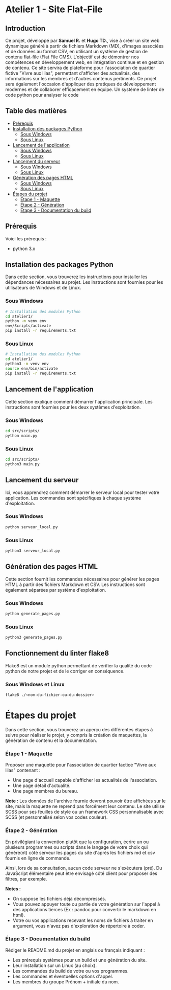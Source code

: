 # Atelier 1 - Site Flat-File

## Introduction
Ce projet, développé par **Samuel R.** et **Hugo TD.**, vise à créer un site web dynamique généré à partir de fichiers Markdown (MD), d'images associées et de données au format CSV, en utilisant un système de gestion de contenu flat-file (Flat File CMS). L'objectif est de démontrer nos compétences en développement web, en intégration continue et en gestion de contenu. Ce site servira de plateforme pour l'association de quartier fictive "Vivre aux lilas", permettant d'afficher des actualités, des informations sur les membres et d'autres contenus pertinents. Ce projet sera également l'occasion d'appliquer des pratiques de développement modernes et de collaborer efficacement en équipe. Un système de linter de code python pour analyser le code 

## Table des matières
- [Prérequis](#prérequis)
- [Installation des packages Python](#installation-des-packages-python)
  - [Sous Windows](#sous-windows)
  - [Sous Linux](#sous-linux)
- [Lancement de l'application](#lancement-de-lapplication)
  - [Sous Windows](#sous-windows-1)
  - [Sous Linux](#sous-linux-1)
- [Lancement du serveur](#lancement-du-serveur)
  - [Sous Windows](#sous-windows-2)
  - [Sous Linux](#sous-linux-2)
- [Génération des pages HTML](#génération-des-pages-html)
  - [Sous Windows](#sous-windows-3)
  - [Sous Linux](#sous-linux-3)
- [Étapes du projet](#étapes-du-projet)
  - [Étape 1 - Maquette](#étape-1---maquette)
  - [Étape 2 - Génération](#étape-2---génération)
  - [Étape 3 - Documentation du build](#étape-3---documentation-du-build)

## Prérequis
Voici les prérequis : 
- python 3.x

## Installation des packages Python
Dans cette section, vous trouverez les instructions pour installer les dépendances nécessaires au projet. Les instructions sont fournies pour les utilisateurs de Windows et de Linux.

### Sous Windows
```bash
# Installation des modules Python
cd atelier1/
python -m venv env
env/Scripts/activate
pip install -r requirements.txt
```

### Sous Linux
```bash
# Installation des modules Python
cd atelier1/
python3 -m venv env
source env/bin/activate
pip install -r requirements.txt
```

## Lancement de l'application
Cette section explique comment démarrer l'application principale. Les instructions sont fournies pour les deux systèmes d'exploitation.

### Sous Windows
```bash
cd src/scripts/
python main.py
```

### Sous Linux
```bash
cd src/scripts/
python3 main.py
```

## Lancement du serveur
Ici, vous apprendrez comment démarrer le serveur local pour tester votre application. Les commandes sont spécifiques à chaque système d'exploitation.

### Sous Windows
```bash
python serveur_local.py
```

### Sous Linux
```bash
python3 serveur_local.py
```

## Génération des pages HTML
Cette section fournit les commandes nécessaires pour générer les pages HTML à partir des fichiers Markdown et CSV. Les instructions sont également séparées par système d'exploitation.

### Sous Windows
```bash
python generate_pages.py
```

### Sous Linux
```bash
python3 generate_pages.py
```

## Fonctionnement du linter flake8
Flake8 est un module python permettant de vérifier la qualité du code python de notre projet et de le corriger en conséquence.

### Sous Windows et Linux
```bash
flake8 ./<nom-du-fichier-ou-du-dossier>
```

# Étapes du projet
Dans cette section, vous trouverez un aperçu des différentes étapes à suivre pour réaliser le projet, y compris la création de maquettes, la génération de contenu et la documentation.

### Étape 1 - Maquette
Proposer une maquette pour l'association de quartier factice "Vivre aux lilas" contenant :
- Une page d'accueil capable d'afficher les actualités de l'association.
- Une page détail d'actualité.
- Une page membres du bureau.

**Note :** Les données de l'archive fournie devront pouvoir être affichées sur le site, mais la maquette ne reprend pas forcément leur contenu. Le site utilise SCSS pour ses feuilles de style ou un framework CSS personnalisable avec SCSS (et personnalisé selon vos codes couleur).

### Étape 2 - Génération
En privilégiant la convention plutôt que la configuration, écrire un ou plusieurs programmes ou scripts dans le langage de votre choix qui génère(nt) côté serveur les pages du site d'après les fichiers md et csv fournis en ligne de commande.

Ainsi, lors de sa consultation, aucun code serveur ne s'exécutera (pré). Du JavaScript élémentaire peut être envisagé côté client pour proposer des filtres, par exemple.

**Notes :**
- On suppose les fichiers déjà décompressés.
- Vous pouvez appuyer toute ou partie de votre génération sur l'appel à des applications tierces (Ex : pandoc pour convertir le markdown en html).
- Votre ou vos applications recevant les noms de fichiers à traiter en argument, vous n'avez pas d'exploration de répertoire à coder.

### Étape 3 - Documentation du build
Rédiger le README.md du projet en anglais ou français indiquant :
- Les prérequis systèmes pour un build et une génération du site.
- Leur installation sur un Linux (au choix).
- Les commandes du build de votre ou vos programmes.
- Les commandes et éventuelles options d'appel.
- Les membres du groupe Prénom + initiale du nom.
